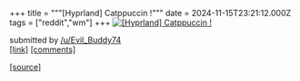 +++
title = """[Hyprland] Catppuccin !"""
date = 2024-11-15T23:21:12.000Z
tags = ["reddit","wm"]
+++
[![[Hyprland] Catppuccin !](https://preview.redd.it/q85337e5f51e1.png?width=640&crop=smart&auto=webp&s=5e16655992e3f26f724b7eaf8843e4914fc40552 "[Hyprland] Catppuccin !")](https://www.reddit.com/r/unixporn/comments/1gs9pn5/hyprland_catppuccin/)

submitted by [/u/Evil\_Buddy74](https://www.reddit.com/user/Evil_Buddy74)  
[\[link\]](https://i.redd.it/q85337e5f51e1.png) [\[comments\]](https://www.reddit.com/r/unixporn/comments/1gs9pn5/hyprland_catppuccin/)

[[source]](https://www.reddit.com/r/unixporn/comments/1gs9pn5/hyprland_catppuccin/)
